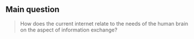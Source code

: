 ## Main question
> How does the current internet relate to the needs of the human brain on the aspect of information exchange?

